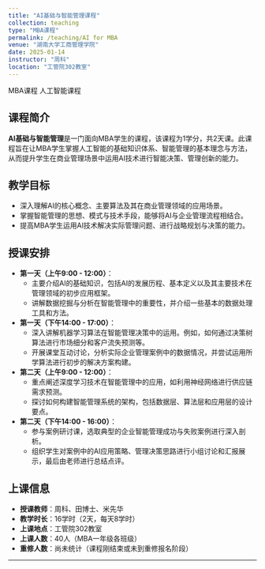 ```yaml
---
title: "AI基础与智能管理课程"
collection: teaching
type: "MBA课程"
permalink: /teaching/AI for MBA
venue: "湖南大学工商管理学院"
date: 2025-01-14
instructor: "周科"
location: "工管院302教室"
---
```

MBA课程 人工智能课程

## 课程简介

**AI基础与智能管理**是一门面向MBA学生的课程，该课程为1学分，共2天课。此课程旨在让MBA学生掌握人工智能的基础知识体系、智能管理的基本理念与方法，从而提升学生在商业管理场景中运用AI技术进行智能决策、管理创新的能力。

## 教学目标

- 深入理解AI的核心概念、主要算法及其在商业管理领域的应用场景。
- 掌握智能管理的思想、模式与技术手段，能够将AI与企业管理流程相结合。
- 提高MBA学生运用AI技术解决实际管理问题、进行战略规划与决策的能力。

## 授课安排

- **第一天（上午9:00 - 12:00）**：
    - 主要介绍AI的基础知识，包括AI的发展历程、基本定义以及其主要技术在管理领域的初步应用框架。
    - 讲解数据挖掘与分析在智能管理中的重要性，并介绍一些基本的数据处理工具和方法。
- **第一天（下午14:00 - 17:00）**：
    - 深入讲解机器学习算法在智能管理决策中的运用。例如，如何通过决策树算法进行市场细分和客户流失预测等。
    - 开展课堂互动讨论，分析实际企业管理案例中的数据情况，并尝试运用所学算法进行初步的解决方案构建。
- **第二天（上午9:00 - 12:00）**：
    - 重点阐述深度学习技术在智能管理中的应用，如利用神经网络进行供应链需求预测。
    - 探讨如何构建智能管理系统的架构，包括数据层、算法层和应用层的设计要点。
- **第二天（下午14:00 - 16:00）**：
    - 参与案例研讨课，选取典型的企业智能管理成功与失败案例进行深入剖析。
    - 组织学生对案例中的AI应用策略、管理决策思路进行小组讨论和汇报展示，最后由老师进行总结点评。

## 上课信息

- **授课教师**：周科、田博士、米先华
- **教学时长**：16学时（2天，每天8学时）
- **上课地点**：工管院302教室
- **上课人数**：40人（MBA一年级各班级）
- **重修人数**：尚未统计（课程刚结束或未到重修报名阶段）

---
